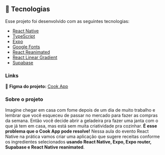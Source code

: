 ## :rocket: Tecnologias

Esse projeto foi desenvolvido com as seguintes tecnologias:

- [React Native](https://reactnative.dev/)
- [TypeScript](https://www.typescriptlang.org/)
- [Expo](https://docs.expo.dev/)
- [Google Fonts](https://fonts.google.com/specimen/Poppins)
- [React Reanimated](https://docs.swmansion.com/react-native-reanimated/docs/fundamentals/getting-started/)
- [React Linear Gradient](https://www.npmjs.com/package/react-native-linear-gradient)
- [Supabase](https://supabase.com/docs/guides/getting-started/tutorials/with-expo-react-native)


### Links

🔴 **Figma do projeto:** [Cook App](https://www.figma.com/community/file/1346604268107725445/cook-app)

### Sobre o projeto

Imagine chegar em casa com fome depois de um dia de muito trabalho e lembrar que você esqueceu de passar no mercado para fazer as compras da semana. Então você decide abrir a geladeira pra fazer uma janta com o que já tem em casa, mas está sem muita criatividade pra cozinhar.
**É esse problema que o Cook App pode resolve!** Nessa aula do evento React Native na prática vamos criar uma aplicação que sugere receitas conforme os ingredientes selecionados **usando React Native, Expo, Expo router, Supabase e React Native reanimated**.